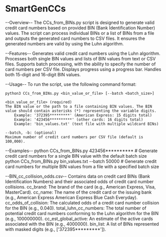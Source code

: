 # SmartGenCCs
--Overview--
The CCs_from_BINs.py script is designed to generate valid credit card numbers based on provided BIN (Bank Identification Number) values. The script can process individual BINs or a list of BINs from a file and outputs the generated card numbers to CSV files. It ensures the generated numbers are valid by using the Luhn algorithm.

--Features--
	Generates valid credit card numbers using the Luhn algorithm.
 	Processes both single BIN values and lists of BIN values from text or CSV files.
  	Supports batch processing, with the ability to specify the number of card numbers per CSV file.
   	Displays progress using a progress bar.
	Handles both 15-digit and 16-digit BIN values.

--Usage--
To run the script, use the following command format:
    
    python3 CCs_from_BINs.py <bin_value_or_file> [--batch <batch_size>]

    <bin_value_or_file> (required)
    The BIN value or the path to a file containing BIN values. The BIN value should contain asterisks (*) representing the variable digits.
        Example: '372395*********' (American Express: 15 digits total)
        Example: '423456**********' (other cards: 16 digits total)
        Example: 'bin_values.txt' (text file with multiple wildcard BINs)
    
    --batch, -b: (optional)
    Maximum number of credit card numbers per CSV file (default is 100,000).

--Examples--
    python CCs_from_BINs.py 423456**********     # Generate credit card numbers for a single BIN value with the default batch size
    python CCs_from_BINs.py bin_values.txt --batch 50000     # Generate credit card numbers for multiple BIN values from a file with a specified batch size

--BIN_cc_collision_odds.csv--
	Contains data on credit card BINs (Bank Identification Numbers) and their associated odds of credit card number collisions.
		cc_brand: The brand of the card (e.g., American Express, Visa, MasterCard).
  		cc_name: The name of the credit card or the issuing bank (e.g., American Express American Express Blue Cash Everyday).
		cc_odds_of_collision: The calculated odds of a credit card number collision for the BIN (e.g., 0.040).
		total_luhn_cc_numbers: The total number of potential credit card numbers conforming to the Luhn algorithm for the BIN (e.g., 100000000).
  		cc_est_global_active: An estimate of the active cards associated with the BIN (e.g., 4000000).
		bin_list: A list of BINs represented with masked digits (e.g., ['372395*********']).
